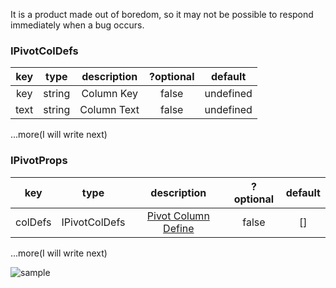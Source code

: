 It is a product made out of boredom, so it may not be possible to respond immediately when a bug occurs.

<h3 id="IPivotColDefs"> IPivotColDefs </h3>

|key|type|description|?optional|default|
|:-------------------------:|:-------------------------:|:-------------------------:|:-------------------------:|:-------------------------:|
|key|string|Column Key|false|undefined|
|text|string|Column Text|false|undefined|

...more(I will write next)

<h3>IPivotProps</h3>

|key|type|description|?optional|default|
|:-------------------------:|:-------------------------:|:-------------------------:|:-------------------------:|:-------------------------:|
|colDefs|IPivotColDefs|[Pivot Column Define](#IPivotColDefs)|false|[]|

...more(I will write next)

![sample](https://user-images.githubusercontent.com/42853144/235080021-a76d6b42-ee66-43e6-bee3-5e97902a1ad4.gif)


